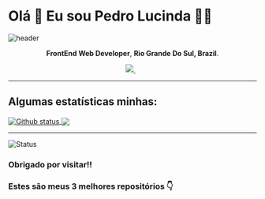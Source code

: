 # Olá 👋 Eu sou <strong>Pedro Lucinda</strong> 👨‍💻

![header](https://capsule-render.vercel.app/api?text=.&fontColor=ffffff&fontSize=40&fontAlign=40&height=250&section=head&color=gradient)

<p align='center'>
  <strong>FrontEnd Web Developer</strong>, <strong>Rio Grande Do Sul, Brazil</strong>.
</p>

<p align='center'>  
  <a href="https://www.linkedin.com/in/pedrolucinda/">
    <img src="https://img.shields.io/badge/linkedin-%230077B5.svg?&style=for-the-badge&logo=linkedin&logoColor=white" />
  </a>&nbsp;&nbsp;
</p>

___

## Algumas estatísticas minhas:

<a href="https://github.com/pedro-lucinda">
  <img align="center" src="https://github-readme-stats.vercel.app/api?username=pedro-lucinda&show_icons=true&theme=radical" alt="Github status" />
</a>
<a href="https://github.com/pedro-lucinda">
  <img align="center" src="https://github-readme-stats.vercel.app/api/top-langs/?username=pedro-lucinda&layout=compact&theme=radical" />
</a>


___
<p align="left"> <img src="https://komarev.com/ghpvc/?username=pedro-lucinda" alt="Status" /> </p>

### Obrigado por visitar!!
### Estes são meus 3 melhores repositórios 👇 
